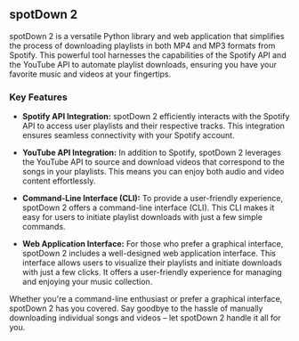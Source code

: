 ## spotDown 2

spotDown 2 is a versatile Python library and web application that simplifies the process of downloading playlists in both MP4 and MP3 formats from Spotify. This powerful tool harnesses the capabilities of the Spotify API and the YouTube API to automate playlist downloads, ensuring you have your favorite music and videos at your fingertips.

### Key Features

- **Spotify API Integration:** spotDown 2 efficiently interacts with the Spotify API to access user playlists and their respective tracks. This integration ensures seamless connectivity with your Spotify account.

- **YouTube API Integration:** In addition to Spotify, spotDown 2 leverages the YouTube API to source and download videos that correspond to the songs in your playlists. This means you can enjoy both audio and video content effortlessly.

- **Command-Line Interface (CLI):** To provide a user-friendly experience, spotDown 2 offers a command-line interface (CLI). This CLI makes it easy for users to initiate playlist downloads with just a few simple commands. 

- **Web Application Interface:** For those who prefer a graphical interface, spotDown 2 includes a well-designed web application interface. This interface allows users to visualize their playlists and initiate downloads with just a few clicks. It offers a user-friendly experience for managing and enjoying your music collection.

Whether you're a command-line enthusiast or prefer a graphical interface, spotDown 2 has you covered. Say goodbye to the hassle of manually downloading individual songs and videos – let spotDown 2 handle it all for you.
